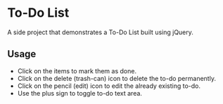 # To-Do List
A side project that demonstrates a To-Do List built using jQuery.
## Usage
* Click on the items to mark them as done.
* Click on the delete (trash-can) icon to delete the to-do permanently.
* Click on the pencil (edit) icon to edit the already existing to-do.
* Use the plus sign to toggle to-do text area.
